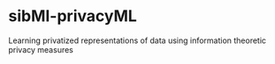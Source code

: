 # sibMI-privacyML
Learning privatized representations of data using information theoretic privacy measures
